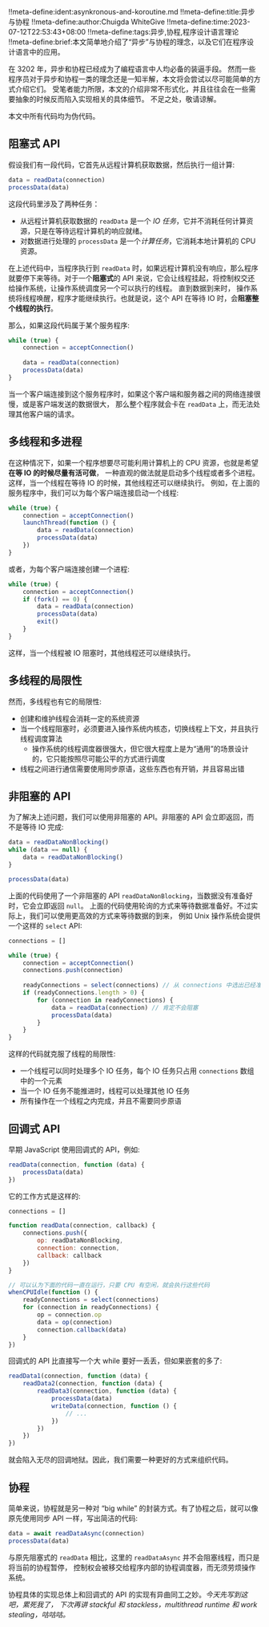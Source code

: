 !!meta-define:ident:asynkronous-and-koroutine.md
!!meta-define:title:异步与协程
!!meta-define:author:Chuigda WhiteGive
!!meta-define:time:2023-07-12T22:53:43+08:00
!!meta-define:tags:异步,协程,程序设计语言理论
!!meta-define:brief:本文简单地介绍了“异步”与协程的理念，以及它们在程序设计语言中的应用。

在 3202 年，异步和协程已经成为了编程语言中人均必备的装逼手段。
然而一些程序员对于异步和协程一类的理念还是一知半解，本文将会尝试以尽可能简单的方式介绍它们。
受笔者能力所限，本文的介绍非常不形式化，并且往往会在一些需要抽象的时候反而陷入实现相关的具体细节。
不足之处，敬请谅解。

本文中所有代码均为伪代码。

## 阻塞式 API

假设我们有一段代码，它首先从远程计算机获取数据，然后执行一组计算:

```javascript
data = readData(connection)
processData(data)
```

这段代码里涉及了两种任务：
- 从远程计算机获取数据的 `readData` 是一个 *IO 任务*，它并不消耗任何计算资源，只是在等待远程计算机的响应就绪。
- 对数据进行处理的 `processData` 是一个*计算任务*，它消耗本地计算机的 CPU 资源。

在上述代码中，当程序执行到 `readData` 时，如果远程计算机没有响应，那么程序就要停下来等待。对于一个**阻塞式**的
API 来说，它会让线程挂起，将控制权交还给操作系统，让操作系统调度另一个可以执行的线程。 直到数据到来时，
操作系统将线程唤醒，程序才能继续执行。也就是说，这个 API 在等待 IO 时，会**阻塞整个线程的执行**。

那么，如果这段代码属于某个服务程序:

```javascript
while (true) {
    connection = acceptConnection()
    
    data = readData(connection)
    processData(data)
}
```

当一个客户端连接到这个服务程序时，如果这个客户端和服务器之间的网络连接很慢，或是客户端发送的数据很大，
那么整个程序就会卡在 `readData` 上，而无法处理其他客户端的请求。

## 多线程和多进程

在这种情况下，如果一个程序想要尽可能利用计算机上的 CPU 资源，也就是希望**在等 IO 的时候尽量有活可做**，
一种直观的做法就是启动多个线程或者多个进程。这样，当一个线程在等待 IO 的时候，其他线程还可以继续执行。
例如，在上面的服务程序中，我们可以为每个客户端连接启动一个线程:

```javascript
while (true) {
    connection = acceptConnection()
    launchThread(function () {
        data = readData(connection)
        processData(data)
    })
}
```

或者，为每个客户端连接创建一个进程:

```javascript
while (true) {
    connection = acceptConnection()
    if (fork() == 0) {
        data = readData(connection)
        processData(data)
        exit()
    }
}
```

这样，当一个线程被 IO 阻塞时，其他线程还可以继续执行。

## 多线程的局限性

然而，多线程也有它的局限性:
- 创建和维护线程会消耗一定的系统资源
- 当一个线程阻塞时，必须要进入操作系统内核态，切换线程上下文，并且执行线程调度算法
    - 操作系统的线程调度器很强大，但它很大程度上是为“通用”的场景设计的，它只能按照尽可能公平的方式进行调度
- 线程之间进行通信需要使用同步原语，这些东西也有开销，并且容易出错

## 非阻塞的 API

为了解决上述问题，我们可以使用非阻塞的 API。非阻塞的 API 会立即返回，而不是等待 IO 完成:

```javascript
data = readDataNonBlocking()
while (data == null) {
    data = readDataNonBlocking()
}

processData(data)
```

上面的代码使用了一个非阻塞的 API `readDataNonBlocking`，当数据没有准备好时，它会立即返回 `null`。
上面的代码使用轮询的方式来等待数据准备好。不过实际上，我们可以使用更高效的方式来等待数据的到来，
例如 Unix 操作系统会提供一个这样的 `select` API:

```javascript
connections = []

while (true) {
    connection = acceptConnection()
    connections.push(connection)
    
    readyConnections = select(connections) // 从 connections 中选出已经准备好的连接
    if (readyConnections.length > 0) {
        for (connection in readyConnections) {
            data = readData(connection) // 肯定不会阻塞
            processData(data)
        }
    }
}
```

这样的代码就克服了线程的局限性:
- 一个线程可以同时处理多个 IO 任务，每个 IO 任务只占用 `connections` 数组中的一个元素
- 当一个 IO 任务不能推进时，线程可以处理其他 IO 任务
- 所有操作在一个线程之内完成，并且不需要同步原语

## 回调式 API

早期 JavaScript 使用回调式的 API，例如:

```javascript
readData(connection, function (data) {
    processData(data)
})
```

它的工作方式是这样的:

```javascript
connections = []

function readData(connection, callback) {
    connections.push({
        op: readDataNonBlocking,
        connection: connection,
        callback: callback
    })
}

// 可以认为下面的代码一直在运行，只要 CPU 有空闲，就会执行这些代码
whenCPUIdle(function () {
    readyConnections = select(connections)
    for (connection in readyConnections) {
        op = connection.op
        data = op(connection)
        connection.callback(data)
    }
})
```

回调式的 API 比直接写一个大 while 要好一丢丢，但如果嵌套的多了:

```javascript
readData1(connection, function (data) {
    readData2(connection, function (data) {
        readData3(connection, function (data) {
            processData(data)
            writeData(connection, function () {
                // ...
            })
        })
    })
})
```

就会陷入无尽的回调地狱。因此，我们需要一种更好的方式来组织代码。

## 协程

简单来说，协程就是另一种对 “big while” 的封装方式。有了协程之后，就可以像原先使用同步 API 一样，写出简洁的代码:

```javascript
data = await readDataAsync(connection)
processData(data)
```

与原先阻塞式的 `readData` 相比，这里的 `readDataAsync` 并不会阻塞线程，而只是将当前的协程暂停，
控制权会被移交给程序内部的协程调度器，而无须劳烦操作系统。

协程具体的实现总体上和回调式的 API 的实现有异曲同工之妙。*今天先写到这吧，累死我了， 下次再讲 stackful 和 stackless，multithread runtime 和 work stealing，咕咕咕。*
